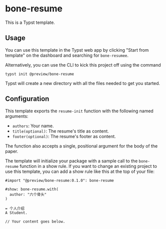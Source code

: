 # bone-resume
This is a Typst template.

## Usage
You can use this template in the Typst web app by clicking "Start from template"
on the dashboard and searching for `bone-resumee`.

Alternatively, you can use the CLI to kick this project off using the command
```
typst init @preview/bone-resume
```

Typst will create a new directory with all the files needed to get you started.

## Configuration
This template exports the `resume-init` function with the following named arguments:

- `authors`: Your name.
- `title(optional)`: The resume's title as content.
- `footer(optional)`: The resume's footer as content.

The function also accepts a single, positional argument for the body of the
paper.

The template will initialize your package with a sample call to the `bone-resume`
function in a show rule. If you want to change an existing project to use this
template, you can add a show rule like this at the top of your file:

```typ
#import "@preview/bone-resume:0.1.0": bone-resume

#show: bone-resume.with(
  author: "六个骨头"
)

= 个人介绍
A Student.

// Your content goes below.
```
